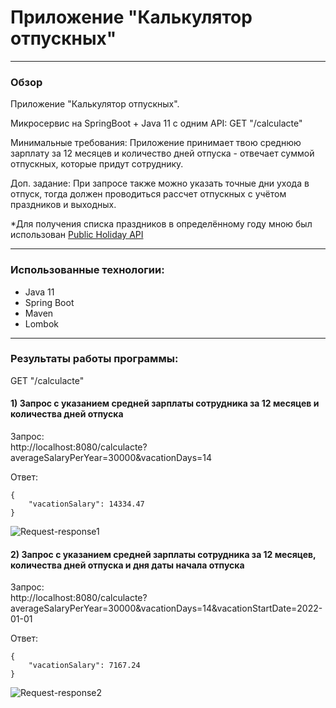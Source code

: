 # Приложение "Калькулятор отпускных"

---

### Обзор

Приложение "Калькулятор отпускных".

Микросервис на SpringBoot + Java 11 c одним API:
GET "/calculacte"

Минимальные требования: Приложение принимает твою среднюю зарплату за 12 месяцев и количество дней отпуска - отвечает 
суммой отпускных, которые придут сотруднику.

Доп. задание: При запросе также можно указать точные дни ухода в отпуск, тогда должен проводиться рассчет отпускных с 
учётом праздников и выходных.

*Для получения списка праздников в определённому году мною был использован 
[Public Holiday API](https://date.nager.at/Api) 

---

### Использованные технологии:

* Java 11
* Spring Boot
* Maven
* Lombok

---

### Результаты работы программы:

GET "/calculacte"

#### 1) Запрос с указанием средней зарплаты сотрудника за 12 месяцев и количества дней отпуска

Запрос:  
http://localhost:8080/calculacte?averageSalaryPerYear=30000&vacationDays=14

Ответ:
```
{  
    "vacationSalary": 14334.47  
}
```

![Request-response1](https://github.com/MikKkhailS/test-task/blob/main/src/main/resources/images/Response%201.png?raw=true)

#### 2) Запрос с указанием средней зарплаты сотрудника за 12 месяцев, количества дней отпуска и дня даты начала отпуска

Запрос:  
http://localhost:8080/calculacte?averageSalaryPerYear=30000&vacationDays=14&vacationStartDate=2022-01-01

Ответ:
```
{
    "vacationSalary": 7167.24  
}
```

![Request-response2](https://github.com/MikKkhailS/test-task/blob/main/src/main/resources/images/Response%202.png?raw=true)
